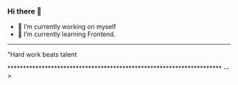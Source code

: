 ### Hi there 👋


- 🔭 I’m currently working on myself
- 🌱 I’m currently learning Frontend.
*********************************************************************
<p>"Hard work beats talent <p/>
*********************************************************************
-->
